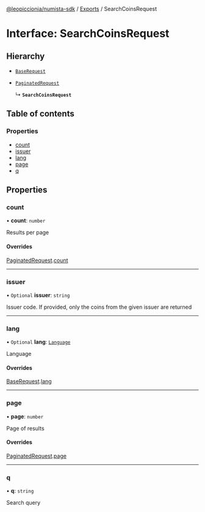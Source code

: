 [@leopiccionia/numista-sdk](../README.md) / [Exports](../modules.md) / SearchCoinsRequest

# Interface: SearchCoinsRequest

## Hierarchy

- [`BaseRequest`](BaseRequest.md)

- [`PaginatedRequest`](PaginatedRequest.md)

  ↳ **`SearchCoinsRequest`**

## Table of contents

### Properties

- [count](SearchCoinsRequest.md#count)
- [issuer](SearchCoinsRequest.md#issuer)
- [lang](SearchCoinsRequest.md#lang)
- [page](SearchCoinsRequest.md#page)
- [q](SearchCoinsRequest.md#q)

## Properties

### count

• **count**: `number`

Results per page

#### Overrides

[PaginatedRequest](PaginatedRequest.md).[count](PaginatedRequest.md#count)

___

### issuer

• `Optional` **issuer**: `string`

Issuer code. If provided, only the coins from the given issuer are returned

___

### lang

• `Optional` **lang**: [`Language`](../modules.md#language)

Language

#### Overrides

[BaseRequest](BaseRequest.md).[lang](BaseRequest.md#lang)

___

### page

• **page**: `number`

Page of results

#### Overrides

[PaginatedRequest](PaginatedRequest.md).[page](PaginatedRequest.md#page)

___

### q

• **q**: `string`

Search query
